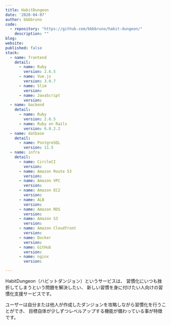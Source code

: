 ```yaml
---
title: HabitDungeon 
date: '2020-04-07'
author: bbbbruno
code: 
  - repository: "https://github.com/bbbbruno/habit-dungeon/"
    description: ""
blog:
website:
published: false
stack:
  - name: frontend
    detail:
      - name: Ruby
        version: 2.6.5
      - name: Vue.js
        version: 3.0.7
      - name: Slim
        version: 
      - name: JavaScript
        version: 
  - name: backend
    detail:
      - name: Ruby
        version: 2.6.5
      - name: Ruby on Rails
        version: 6.0.2.2
  - name: datbase
    detail:
      - name: PostgreSQL
        version: 11.5
  - name: infra
    detail:
      - name: CircleCI
        version:
      - name: Amazon Route 53
        version: 
      - name: Amazon VPC
        version: 
      - name: Amazon EC2
        version: 
      - name: ALB
        version: 
      - name: Amazon RDS
        version: 
      - name: Amazon S3
        version: 
      - name: Amazon Cloudfront
        version: 
      - name: Docker
        version: 
      - name: GitHub
        version: 
      - name: nginx
        version: 

---
```


HabitDungeon（ハビットダンジョン）というサービスは、
習慣化にいつも挫折してしまうという問題を解決したい、
新しい習慣を身に付けたい人向けの習慣化支援サービスです。

ユーザーは自分または他人が作成したダンジョンを攻略しながら習慣化を行うことができ、
目標自体が少しずつレベルアップする機能が備わっている事が特徴です。


